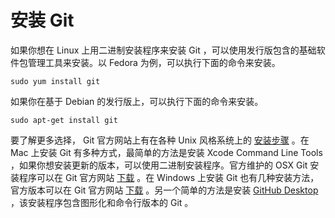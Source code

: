 # 安装 Git

如果你想在 Linux 上用二进制安装程序来安装 Git ，可以使用发行版包含的基础软件包管理工具来安装。以 Fedora 为例，可以执行下面的命令来安装。

```shell
sudo yum install git
```

如果你在基于 Debian 的发行版上，可以执行下面的命令来安装。

```shell
sudo apt-get install git
```

要了解更多选择， Git 官方网站上有在各种 Unix 风格系统上的 [安装步骤](https://git-scm.com/download/linux) 。在 Mac 上安装 Git 有多种方式，最简单的方法是安装 Xcode Command Line Tools ，如果你想安装更新的版本，可以使用二进制安装程序。官方维护的 OSX Git 安装程序可以在 Git 官方网站 [下载](https://git-scm.com/download/mac) 。在 Windows 上安装 Git 也有几种安装方法，官方版本可以在 Git 官方网站 [下载](https://git-scm.com/download/win) 。另一个简单的方法是安装 [GitHub Desktop](https://desktop.github.com) ，该安装程序包含图形化和命令行版本的 Git 。
